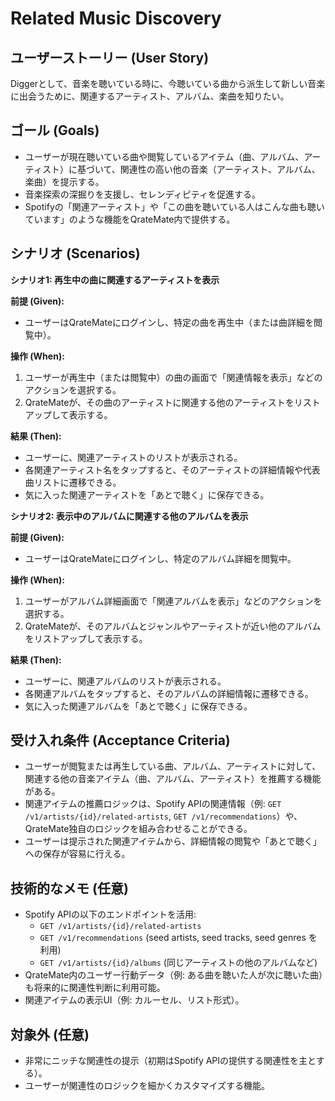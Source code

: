 # Related Music Discovery

## ユーザーストーリー (User Story)

Diggerとして、音楽を聴いている時に、今聴いている曲から派生して新しい音楽に出会うために、関連するアーティスト、アルバム、楽曲を知りたい。

## ゴール (Goals)

- ユーザーが現在聴いている曲や閲覧しているアイテム（曲、アルバム、アーティスト）に基づいて、関連性の高い他の音楽（アーティスト、アルバム、楽曲）を提示する。
- 音楽探索の深掘りを支援し、セレンディピティを促進する。
- Spotifyの「関連アーティスト」や「この曲を聴いている人はこんな曲も聴いています」のような機能をQrateMate内で提供する。

## シナリオ (Scenarios)

**シナリオ1: 再生中の曲に関連するアーティストを表示**

**前提 (Given):**

- ユーザーはQrateMateにログインし、特定の曲を再生中（または曲詳細を閲覧中）。

**操作 (When):**

1. ユーザーが再生中（または閲覧中）の曲の画面で「関連情報を表示」などのアクションを選択する。
2. QrateMateが、その曲のアーティストに関連する他のアーティストをリストアップして表示する。

**結果 (Then):**

- ユーザーに、関連アーティストのリストが表示される。
- 各関連アーティスト名をタップすると、そのアーティストの詳細情報や代表曲リストに遷移できる。
- 気に入った関連アーティストを「あとで聴く」に保存できる。

**シナリオ2: 表示中のアルバムに関連する他のアルバムを表示**

**前提 (Given):**

- ユーザーはQrateMateにログインし、特定のアルバム詳細を閲覧中。

**操作 (When):**

1. ユーザーがアルバム詳細画面で「関連アルバムを表示」などのアクションを選択する。
2. QrateMateが、そのアルバムとジャンルやアーティストが近い他のアルバムをリストアップして表示する。

**結果 (Then):**

- ユーザーに、関連アルバムのリストが表示される。
- 各関連アルバムをタップすると、そのアルバムの詳細情報に遷移できる。
- 気に入った関連アルバムを「あとで聴く」に保存できる。

## 受け入れ条件 (Acceptance Criteria)

- ユーザーが閲覧または再生している曲、アルバム、アーティストに対して、関連する他の音楽アイテム（曲、アルバム、アーティスト）を推薦する機能がある。
- 関連アイテムの推薦ロジックは、Spotify APIの関連情報（例: `GET /v1/artists/{id}/related-artists`, `GET /v1/recommendations`）や、QrateMate独自のロジックを組み合わせることができる。
- ユーザーは提示された関連アイテムから、詳細情報の閲覧や「あとで聴く」への保存が容易に行える。

## 技術的なメモ (任意)

- Spotify APIの以下のエンドポイントを活用:
  - `GET /v1/artists/{id}/related-artists`
  - `GET /v1/recommendations` (seed artists, seed tracks, seed genres を利用)
  - `GET /v1/artists/{id}/albums` (同じアーティストの他のアルバムなど)
- QrateMate内のユーザー行動データ（例: ある曲を聴いた人が次に聴いた曲）も将来的に関連性判断に利用可能。
- 関連アイテムの表示UI（例: カルーセル、リスト形式）。

## 対象外 (任意)

- 非常にニッチな関連性の提示（初期はSpotify APIの提供する関連性を主とする）。
- ユーザーが関連性のロジックを細かくカスタマイズする機能。 